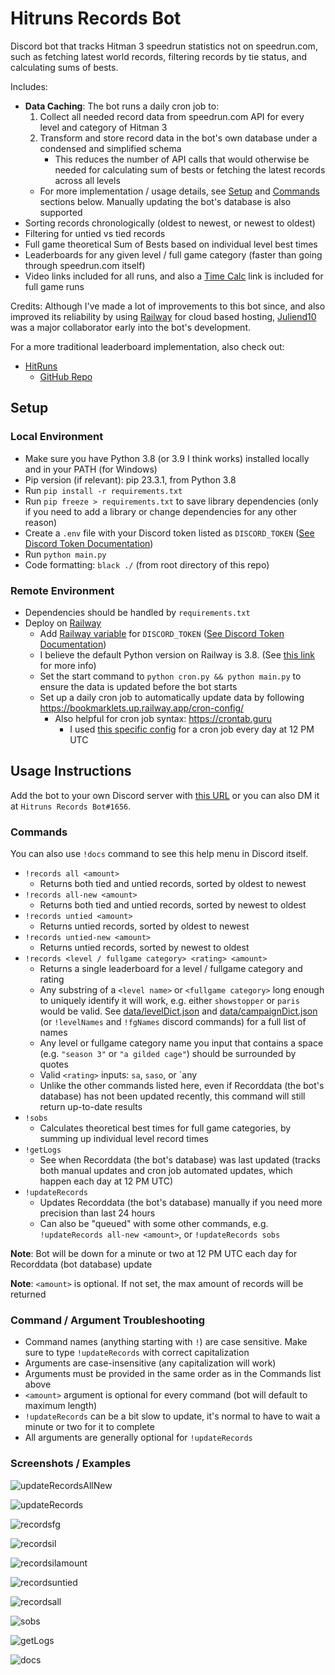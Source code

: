 # Hitruns Records Bot

Discord bot that tracks Hitman 3 speedrun statistics not on speedrun.com, such as fetching latest world records, filtering records by tie status, and calculating sums of bests.

Includes:

- **Data Caching**: The bot runs a daily cron job to:
  1. Collect all needed record data from speedrun.com API for every level and category of Hitman 3
  2. Transform and store record data in the bot's own database under a condensed and simplified schema
     - This reduces the number of API calls that would otherwise be needed for calculating sum of bests or fetching the latest records across all levels
  - For more implementation / usage details, see [Setup](#setup) and [Commands](#commands) sections below. Manually updating the bot's database is also supported
- Sorting records chronologically (oldest to newest, or newest to oldest)
- Filtering for untied vs tied records
- Full game theoretical Sum of Bests based on individual level best times
- Leaderboards for any given level / full game category (faster than going through speedrun.com itself)
- Video links included for all runs, and also a [Time Calc](https://solderq35.github.io/fg-time-calc/) link is included for full game runs

Credits: Although I've made a lot of improvements to this bot since, and also improved its reliability by using [Railway](https://railway.app/) for cloud based hosting, [Juliend10](https://www.speedrun.com/users/juliend10) was a major collaborator early into the bot's development.

For a more traditional leaderboard implementation, also check out:

- [HitRuns](https://hitruns.vercel.app/)
  - [GitHub Repo](https://github.com/solderq35/hitruns)

## Setup

### Local Environment

- Make sure you have Python 3.8 (or 3.9 I think works) installed locally and in your PATH (for Windows)
- Pip version (if relevant): pip 23.3.1, from Python 3.8
- Run `pip install -r requirements.txt`
- Run `pip freeze > requirements.txt` to save library dependencies (only if you need to add a library or change dependencies for any other reason)
- Create a `.env` file with your Discord token listed as `DISCORD_TOKEN` ([See Discord Token Documentation](https://docs.discordbotstudio.org/setting-up-dbs/finding-your-bot-token))
- Run `python main.py`
- Code formatting: `black ./` (from root directory of this repo)

### Remote Environment

- Dependencies should be handled by `requirements.txt`
- Deploy on [Railway](https://railway.app/)
  - Add [Railway variable](https://docs.railway.app/develop/variables) for `DISCORD_TOKEN` ([See Discord Token Documentation](https://docs.discordbotstudio.org/setting-up-dbs/finding-your-bot-token))
  - I believe the default Python version on Railway is 3.8. (See [this link](https://nixpacks.com/docs/providers/python) for more info)
  - Set the start command to `python cron.py && python main.py` to ensure the data is updated before the bot starts
  - Set up a daily cron job to automatically update data by following https://bookmarklets.up.railway.app/cron-config/
    - Also helpful for cron job syntax: https://crontab.guru
      - I used [this specific config](https://crontab.guru/#0_12_*_*_*) for a cron job every day at 12 PM UTC

## Usage Instructions

Add the bot to your own Discord server with [this URL](https://discord.com/api/oauth2/authorize?client_id=1048593224735932508&permissions=2147486720&scope=bot%20applications.commands) or you can also DM it at `Hitruns Records Bot#1656`.

### Commands

You can also use `!docs` command to see this help menu in Discord itself.

- `!records all <amount>`
  - Returns both tied and untied records, sorted by oldest to newest
- `!records all-new <amount>`
  - Returns both tied and untied records, sorted by newest to oldest
- `!records untied <amount>`
  - Returns untied records, sorted by oldest to newest
- `!records untied-new <amount>`
  - Returns untied records, sorted by newest to oldest
- `!records <level / fullgame category> <rating> <amount>`
  - Returns a single leaderboard for a level / fullgame category and rating
  - Any substring of a `<level name>` or `<fullgame category>` long enough to uniquely identify it will work, e.g. either `showstopper` or `paris` would be valid. See [data/levelDict.json](https://github.com/solderq35/hitruns-records-bot/blob/master/data/levelDict.json) and [data/campaignDict.json](https://github.com/solderq35/hitruns-records-bot/blob/master/data/campaignDict.json) (or `!levelNames` and `!fgNames` discord commands) for a full list of names
  - Any level or fullgame category name you input that contains a space (e.g. `"season 3"` or `"a gilded cage"`) should be surrounded by quotes
  - Valid `<rating>` inputs: `sa`, `saso`, or `any
  - Unlike the other commands listed here, even if Recorddata (the bot's database) has not been updated recently, this command will still return up-to-date results
- `!sobs`
  - Calculates theoretical best times for full game categories, by summing up individual level record times
- `!getLogs`
  - See when Recorddata (the bot's database) was last updated (tracks both manual updates and cron job automated updates, which happen each day at 12 PM UTC)
- `!updateRecords`
  - Updates Recorddata (the bot's database) manually if you need more precision than last 24 hours
  - Can also be "queued" with some other commands, e.g. `!updateRecords all-new <amount>`, or `!updateRecords sobs`

**Note**: Bot will be down for a minute or two at 12 PM UTC each day for Recorddata (bot database) update

**Note**: `<amount>` is optional. If not set, the max amount of records will be returned

### Command / Argument Troubleshooting

- Command names (anything starting with `!`) are case sensitive. Make sure to type `!updateRecords` with correct capitalization
- Arguments are case-insensitive (any capitalization will work)
- Arguments must be provided in the same order as in the Commands list above
- `<amount>` argument is optional for every command (bot will default to maximum length)
- `!updateRecords` can be a bit slow to update, it's normal to have to wait a minute or two for it to complete
- All arguments are generally optional for `!updateRecords`

### Screenshots / Examples

![updateRecordsAllNew](https://media.discordapp.net/attachments/1113022395243036682/1203184450423226469/image.png?ex=65d02bd7&is=65bdb6d7&hm=03a2a2f519ac5b5bcd2765407c9bff95f30eaf30ec7cd2029671328430f13989)

![updateRecords](https://media.discordapp.net/attachments/1018323831468851202/1048705618078351380/image.png)

![recordsfg](https://media.discordapp.net/attachments/1018323831468851202/1049091135022317589/image.png)

![recordsil](https://media.discordapp.net/attachments/1018323831468851202/1049091366594019438/image.png)

![recordsilamount](https://media.discordapp.net/attachments/1113022395243036682/1203185389456592909/image.png?ex=65d02cb6&is=65bdb7b6&hm=031cd5da223075930e1a4897f413c54c8b71ce5c1e0a6cbb203d3f19dd5f5721)

![recordsuntied](https://media.discordapp.net/attachments/1018323831468851202/1203185817179258930/image.png?ex=65d02d1c&is=65bdb81c&hm=c0e2561d33ba17c749a2b8354b14fa2c2e10439e6e19a6a783c7099b9f874930)

![recordsall](https://media.discordapp.net/attachments/1113022395243036682/1203185721419112468/image.png?ex=65d02d06&is=65bdb806&hm=2257aa47a98168809835696d42b4683e9448d93ebc4d3f0e279fab3c02e4f95d)

![sobs](https://media.discordapp.net/attachments/1018323831468851202/1048705959893139526/image.png)

![getLogs](https://cdn.discordapp.com/attachments/1113022395243036682/1203999017831374858/image.png?ex=65d32277&is=65c0ad77&hm=3926ec58d2cb1f9ef1c91ef151ca0263924dbcc6d645f39bc01fb1a6d9d8f7bc&)

![docs](https://media.discordapp.net/attachments/1113022395243036682/1203881727236382720/image.png?ex=65d2b53a&is=65c0403a&hm=89d83ab152eec2a7d6688737149cdefbd2c09f2b22c27793230317dcb25f1b94&=)

